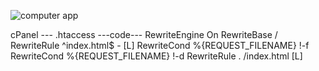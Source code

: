 
![computer app](https://github.com/prosanjeev/Computer-Institute-App/assets/154009697/7180406f-a4ed-4eb5-b164-d026736710b0)



cPanel ---
.htaccess
---code---
<IfModule mod_rewrite.c>
  RewriteEngine On
  RewriteBase /
  RewriteRule ^index\.html$ - [L]
  RewriteCond %{REQUEST_FILENAME} !-f
  RewriteCond %{REQUEST_FILENAME} !-d
  RewriteRule . /index.html [L]
</IfModule>
